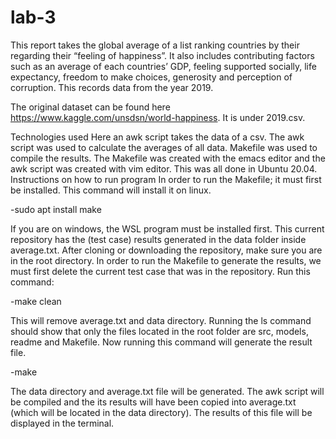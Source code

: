# lab-3
This report takes the global average of a list ranking countries by their regarding their  “feeling of happiness”. It also includes contributing factors such as an average of each countries’ GDP, feeling supported socially, life expectancy, freedom to make choices, generosity and perception of corruption. This records data from the year 2019.

The original dataset can be found here https://www.kaggle.com/unsdsn/world-happiness. It is under 2019.csv. 

Technologies used
Here an awk script takes the data of a csv. The awk script was used to calculate the averages of all data. Makefile was used to compile the results. The Makefile was created with the emacs editor and the awk script was created with vim editor. This was all done in Ubuntu 20.04. 
Instructions on how to run program
In order to run the Makefile; it must first be installed. This command will install it on linux. 

-sudo apt install make

If you are on windows, the WSL program must be installed first. 
This current repository has the (test case) results generated in the data folder inside average.txt. After cloning or downloading the repository, make sure you are in the root directory.  In order to run the Makefile to generate the results, we must first delete the current test case that was in the repository. Run this command:

-make clean

This will remove average.txt and data directory. Running the ls command should show that only the files located in the root folder are src, models, readme and Makefile. Now running this command will generate the result file. 

-make

The data directory and average.txt file will be generated. The awk script will be compiled and the its results will have been copied into average.txt (which will be located in the data directory).  The results of this file will be displayed in the terminal. 
